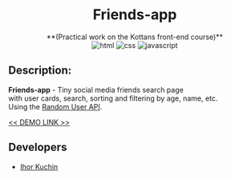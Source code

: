 <h1 align="center">
  Friends-app
</h1>

<p align="center">
  **(Practical work on the Kottans front-end course)** <br>
  <img src="https://img.shields.io/badge/-html-red" alt="html">
  <img src="https://img.shields.io/badge/-css-blue" alt="css">
  <img src="https://img.shields.io/badge/-javascript-yellow" alt="javascript">
</p>

## Description:

**Friends-app** - Tiny social media friends search page <br>
with user cards, search, sorting and filtering by age, name, etc. <br>
Using the [Random User API](https://randomuser.me/).

[<< DEMO LINK >>](https://ik-web.github.io/friends-app/)

## Developers

- [Ihor Kuchin](https://github.com/ik-web)
